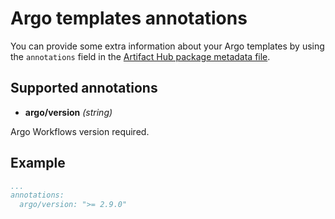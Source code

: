 # Argo templates annotations

You can provide some extra information about your Argo templates by using the `annotations` field in the [Artifact Hub package metadata file](https://github.com/artifacthub/hub/blob/master/docs/metadata/artifacthub-pkg.yml).

## Supported annotations

- **argo/version** *(string)*

Argo Workflows version required.

## Example

```yaml
...
annotations:
  argo/version: ">= 2.9.0"
```
